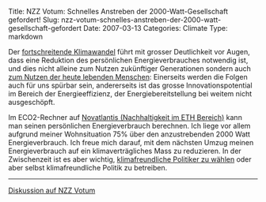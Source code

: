 Title: NZZ Votum: Schnelles Anstreben der 2000-Watt-Gesellschaft gefordert!
Slug: nzz-votum-schnelles-anstreben-der-2000-watt-gesellschaft-gefordert
Date: 2007-03-13
Categories: Climate
Type: markdown

<p>Der <a href="http://www.ipcc.ch/" target="_blank">fortschreitende Klimawandel</a> f&#xFC;hrt mit grosser Deutlichkeit vor Augen, dass eine Reduktion des pers&#xF6;nlichen Energieverbrauches notwendig ist, und dies nicht alleine zum Nutzen zuk&#xFC;nftiger Generationen sondern auch <a href="http://www.hm-treasury.gov.uk/independent_reviews/stern_review_economics_climate_change/stern_review_report.cfm" target="_blank">zum Nutzen der heute lebenden Menschen</a>: Einerseits werden die Folgen auch f&#xFC;r uns sp&#xFC;rbar sein, andererseits ist das grosse Innovationspotential im Bereich der Energieeffizienz, der Energiebereitstellung bei weitem nicht ausgesch&#xF6;pft.</p>
<p>Im ECO2-Rechner auf <a href="http://www.novatlantis.ch/" target="_blank">Novatlantis (Nachhaltigkeit im ETH Bereich)</a> kann man seinen pers&#xF6;nlichen Energieverbrauch berechnen. Ich liege vor allem aufgrund meiner Wohnsituation 75% &#xFC;ber den anzustrebenden 2000 Watt Energieverbrauch. Ich freue mich darauf, mit dem n&#xE4;chsten Umzug meinen Energieverbrauch auf ein klimavertr&#xE4;gliches Mass zu reduzieren. In der Zwischenzeit ist es aber wichtig, <a href="http://www.klimawahl.ch/" target="_blank">klimafreundliche Politiker zu w&#xE4;hlen</a> oder aber selbst klimafreundliche Politik zu betreiben.</p>

<hr />

[Diskussion auf NZZ Votum](http://gp.nzzvotum.ch/schnelles-anstreben-der-2000-watt-gesellschaft-gefordert.html)
